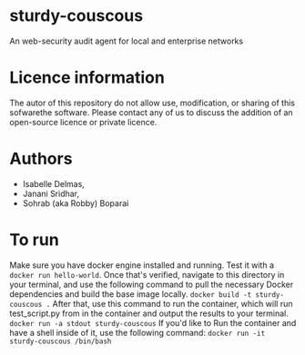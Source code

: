 # sturdy-couscous
An web-security audit agent for local and enterprise networks

# Licence information
The autor of this repository do not allow use, modification, or sharing of this sofwarethe software. Please contact any of us to discuss the addition of an open-source licence or private licence.

# Authors
* Isabelle Delmas, 
* Janani Sridhar, 
* Sohrab (aka Robby) Boparai



# To run
Make sure you have docker engine installed and running. Test it with a `docker run hello-world`.
Once that's verified, navigate to this directory in your terminal, and use the following command to pull the necessary Docker dependencies and build the base image locally.
`docker build -t sturdy-couscous .`
After that, use this command to run the container, which will run test_script.py from in the container and output the results to your terminal.
`docker run -a stdout sturdy-couscous` 
If you'd like to Run the container and have a shell inside of it, use the following command:
`docker run -it sturdy-couscous /bin/bash`
